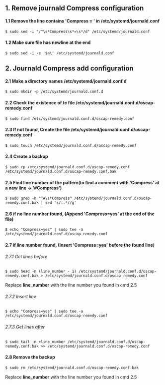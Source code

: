 ## 1. Remove journald Compress configuration
#### 1.1 Remove the line contains 'Compress = ' in /etc/systemd/journald.conf
    $ sudo sed -i "/^\s*Compress\s*=\s*/d" /etc/systemd/journald.conf

#### 1.2 Make sure file has newline at the end
    $ sudo sed -i -e '$a\' /etc/systemd/journald.conf

## 2. Journald Compress add configuration
#### 2.1 Make a directory names /etc/systemd/journald.conf.d
    $ sudo mkdir -p /etc/systemd/journald.conf.d

#### 2.2 Check the existence of te file /etc/systemd/journald.conf.d/oscap-remedy.conf
    $ sudo find /etc/systemd/journald.conf.d/oscap-remedy.conf

#### 2.3 If not found, Create the file /etc/systemd/journald.conf.d/oscap-remedy.conf
    $ sudo touch /etc/systemd/journald.conf.d/oscap-remedy.conf

#### 2.4 Create a backup
    $ sudo cp /etc/systemd/journald.conf.d/oscap-remedy.conf /etc/systemd/journald.conf.d/oscap-remedy.conf.bak

#### 2.5 Find line number of the pattern(to find a comment with 'Compress' at a new line -> '#Compress')
    $ sudo grep -n "^#\s*Compress" /etc/systemd/journald.conf.d/oscap-remedy.conf.bak | sed 's/:.*//g'

#### 2.6 if no line number found, (Append 'Compress=yes' at the end of the file)
    $ echo "Compress=yes" | sudo tee -a /etc/systemd/journald.conf.d/oscap-remedy.conf

#### 2.7 if line number found, (Insert 'Compress=yes' before the found line)
  ###### 2.7.1 Get lines before
    $ sudo head -n (line_number - 1) /etc/systemd/journald.conf.d/oscap-remedy.conf.bak > /etc/systemd/journald.conf.d/oscap-remedy.conf

Replace **line_number** with the line number you found in cmd 2.5

  ###### 2.7.2 Insert line
    $ echo "Compress=yes" | sudo tee -a /etc/systemd/journald.conf.d/oscap-remedy.conf

  ###### 2.7.3 Get lines after
    $ sudo tail -n +line_number /etc/systemd/journald.conf.d/oscap-remedy.conf.bak >> /etc/systemd/journald.conf.d/oscap-remedy.conf

#### 2.8 Remove the backup
    $ sudo rm /etc/systemd/journald.conf.d/oscap-remedy.conf.bak

Replace **line_number** with the line number you found in cmd 2.5
    
